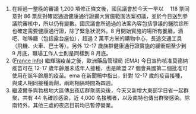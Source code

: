 1. 在經過一整晚的審議 1,200 項修正條文後，國民議會於今天一早以　 118 票同意對 86 票反對確認通過健康通行證擴大實施範圍法案初議，並於今日送到參議院審核中，所以仍有變數。國民議會所通過的法案內容包括爭議的醫院診所也確定需要健康通行證，除了緊急狀況外。8 月開始實施的場所有餐廳，酒吧、咖啡廳（包括露台座位），超過 2 萬平方米的購物中心，長途交通工具（飛機、火車、巴士等）。另外 12-17 歲族群健康通行證實施的緩衝期至少到 9 月底，職場工作人士則是同樣到 8 月底。
1. ([France Info](https://bit.ly/2WfEKx9)) 繼輝瑞疫苗之後，歐洲藥品管理局 (EMA) 今日宣佈核准莫德納疫苗可在 12-17 歲年齡層未成年人接種，也是歐盟 27 個會員國第二個批准可使用在該年齡層的疫苗。ema 在新聞稿中指出，針對 12-17 歲的疫苗接種，與成人相同接種兩劑，兩劑相隔時間為四週。
1. 繼波爾多與勃根地大區傳出夜店群聚感染後，今天又新增大東部孚日省一起群聚，共有 44 名確診感染，近 4,000 名接觸者，以及南特也傳出群聚感染。除南特外，其他三處的夜店目前均已暫停營業。
